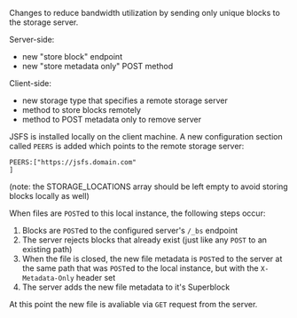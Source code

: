 Changes to reduce bandwidth utilization by sending only unique blocks to the storage server.

Server-side:
*  new "store block" endpoint
*  new "store metadata only" POST method

Client-side:
*  new storage type that specifies a remote storage server
*  method to store blocks remotely
*  method to POST metadata only to remove server

JSFS is installed locally on the client machine.  A new configuration section called `PEERS` is added which points to the remote storage server: 

```
PEERS:["https://jsfs.domain.com"
]
```

(note: the STORAGE_LOCATIONS array should be left empty to avoid storing blocks locally as well)

When files are `POST`ed to this local instance, the following steps occur:

1.  Blocks are `POST`ed to the configured server's `/_bs` endpoint
2.  The server rejects blocks that already exist (just like any `POST` to an existing path)
3.  When the file is closed, the new file metadata is `POST`ed to the server at the same path that was `POST`ed to the local instance, but with the `X-Metadata-Only` header set
4.  The server adds the new file metadata to it's Superblock

At this point the new file is avaliable via `GET` request from the server.







